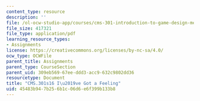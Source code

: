 ```yaml
---
content_type: resource
description: ''
file: /ol-ocw-studio-app/courses/cms-301-introduction-to-game-design-methods-spring-2016/45483b947b256b1c06d6e6f399b133b8_MITCMS_301S16_FinalProject.pdf
file_size: 417321
file_type: application/pdf
learning_resource_types:
- Assignments
license: https://creativecommons.org/licenses/by-nc-sa/4.0/
ocw_type: OCWFile
parent_title: Assignments
parent_type: CourseSection
parent_uid: 309eb569-67ee-ddd3-acc9-632c9802dd36
resourcetype: Document
title: "CMS.301s16 I\u2019ve Got a Feeling"
uid: 45483b94-7b25-6b1c-06d6-e6f399b133b8
---
```

